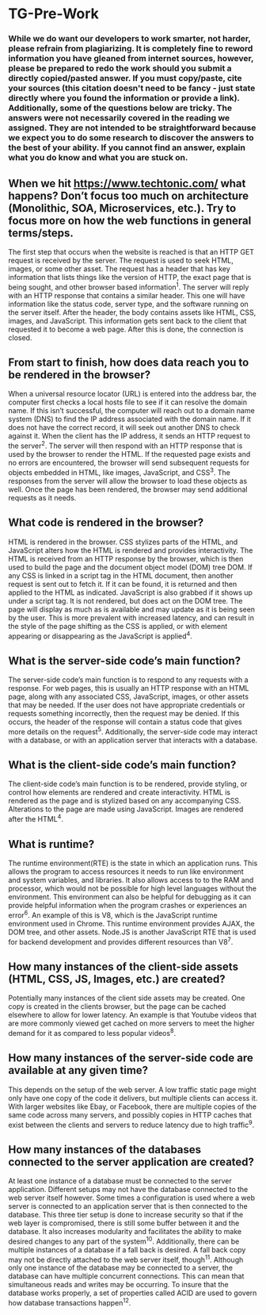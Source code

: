 # TG-Pre-Work

### While we do want our developers to work smarter, not harder, please refrain from plagiarizing.  It is completely fine to reword information you have gleaned from internet sources, however, please be prepared to redo the work should you submit a directly copied/pasted answer.  If you must copy/paste, cite your sources (this citation doesn't need to be fancy - just state directly where you found the information or provide a link).  Additionally, some of the questions below are tricky.  The answers were not necessarily covered in the reading we assigned.  They are not intended to be straightforward because we expect you to do some research to discover the answers to the best of your ability.  If you cannot find an answer, explain what you do know and what you are stuck on.  

## When we hit https://www.techtonic.com/ what happens? Don’t focus too much on architecture (Monolithic, SOA, Microservices, etc.). Try to focus more on how the web functions in general terms/steps.

The first step that occurs when the website is reached is that an HTTP GET request is received by the server. 
The request is used to seek HTML, images, or some other asset. The request has a header that has key information that 
lists things like the version of HTTP, the exact page that is being sought, and other browser based information<sup>1</sup>. 
The server will reply with an HTTP response that contains a similar header. This one will have information like the 
status code, server type, and the software running on the server itself. After the header, the body contains assets 
like HTML, CSS, images, and JavaScript. This information gets sent back to the client that requested it to become a 
web page. After this is done, the connection is closed.

## From start to finish, how does data reach you to be rendered in the browser?

When a universal resource locator (URL) is entered into the address bar, the computer first checks a local hosts file 
to see if it can resolve the domain name. If this isn’t successful, the computer will reach out to a 
domain name system (DNS) to find the IP address associated with the domain name. If it does not have the correct 
record, it will seek out another DNS to check against it. When the client has the IP address, it sends an HTTP request 
to the server<sup>2</sup>. The server will then respond with an HTTP response that is used by the browser to render the 
HTML. If the requested page exists and no errors are encountered, the browser will send subsequent requests for objects 
embedded in HTML, like images, JavaScript, and CSS<sup>3</sup>. The responses from the server will allow the browser to 
load these objects as well. Once the page has been rendered, the browser may send additional requests as it needs.

## What code is rendered in the browser?

HTML is rendered in the browser. CSS stylizes parts of the HTML, and JavaScript alters how the HTML is rendered and 
provides interactivity. The HTML is received from an HTTP response by the browser, which is then used to build the page 
and the document object model (DOM) tree DOM. If any CSS is linked in a script tag in the HTML document, then another 
request is sent out to fetch it. If it can be found, it is returned and then applied to the HTML as indicated. 
JavaScript is also grabbed if it shows up under a script tag. It is not rendered, but does act on the DOM tree. The 
page will display as much as is available and may update as it is being seen by the user. This is more prevalent with 
increased latency, and can result in the style of the page shifting as the CSS is applied, or with element appearing or 
disappearing as the JavaScript is applied<sup>4</sup>.

## What is the server-side code’s main function?

The server-side code’s main function is to respond to any requests with a response. For web pages, this is usually an 
HTTP response with an HTML page, along with any associated CSS, JavaScript, images, or other assets that may be needed. 
If the user does not have appropriate credentials or requests something incorrectly, then the request may be denied. If 
this occurs, the header of the response will contain a status code that gives more details on the request<sup>5</sup>. 
Additionally, the server-side code may interact with a database, or with an application server that 
interacts with a database.

## What is the client-side code’s main function?

The client-side code’s main function is to be rendered, provide styling, or control how elements are rendered and 
create interactivity. HTML is rendered as the page and is stylized based on any accompanying CSS. Alterations to the 
page are made using JavaScript. Images are rendered after the HTML<sup>4</sup>.

## What is runtime?

The runtime environment(RTE) is the state in which an application runs. This allows the program to access resources it 
needs to run like environment and system variables, and libraries. It also allows access to to the RAM and processor, 
which would not be possible for high level languages without the environment. This environment can also be helpful for 
debugging as it can provide helpful information when the program crashes or experiences an error<sup>6</sup>. An example
of this is V8, which is the JavaScript runtime environment used in Chrome. This runtime environment provides AJAX, the
DOM tree, and other assets. Node.JS is another JavaScript RTE that is used for backend development and provides 
different resources than V8<sup>7</sup>.

## How many instances of the client-side assets (HTML, CSS, JS, Images, etc.) are created?

Potentially many instances of the client side assets may be created. One copy is created in the clients browser, but 
the page can be cached elsewhere to allow for lower latency. An example is that Youtube videos that are more commonly 
viewed get cached on more servers to meet the higher demand for it as compared to less popular videos<sup>8</sup>.

## How many instances of the server-side code are available at any given time?

This depends on the setup of the web server. A low traffic static page might only have one copy of the code it 
delivers, but multiple clients can access it. With larger websites like Ebay, or Facebook, there are multiple copies 
of the same code across many servers, and possibly copies in HTTP caches that exist between the clients and servers to 
reduce latency due to high traffic<sup>9</sup>.

## How many instances of the databases connected to the server application are created?



At least one instance of a database must be connected to the server application. Different setups may not have the 
database connected to the web server itself however. Some times a configuration is used where a web server is connected 
to an application server that is then connected to the database. This three tier setup is done to increase security so 
that if the web layer is compromised, there is still some buffer between it and the database. It also increases 
modularity and facilitates the ability to make desired changes to any part of the system<sup>10</sup>. Additionally, 
there can be multiple instances of a database if a fall back is desired. A fall back copy may not be directly attached 
to the web server itself, though<sup>11</sup>. Although only one instance of the database may be connected to a server, 
the database can have multiple concurrent connections. This can mean that simultaneous reads and writes may be 
occurring. To insure that the database works properly, a set of properties called ACID are used to govern how database 
transactions happen<sup>12</sup>. 
